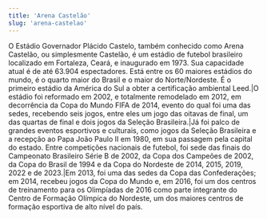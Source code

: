 ```yaml
---
title: 'Arena Castelão'
slug: 'arena-castelao'
---
```

O Estádio Governador Plácido Castelo, também conhecido como Arena Castelão, ou simplesmente Castelão, é um estádio de futebol brasileiro localizado em Fortaleza, Ceará, e inaugurado em 1973. Sua capacidade atual é de até 63.904 espectadores. Está entre os 60 maiores estádios do mundo, é o quarto maior do Brasil e o maior do Norte/Nordeste. É o primeiro estádio da América do Sul a obter a certificação ambiental Leed.|O estádio foi reformado em 2002, e totalmente remodelado em 2012, em decorrência da Copa do Mundo FIFA de 2014, evento do qual foi uma das sedes, recebendo seis jogos, entre eles um jogo das oitavas de final, um das quartas de final e dois jogos da Seleção Brasileira.|Já foi palco de grandes eventos esportivos e culturais, como jogos da Seleção Brasileira e a recepção ao Papa João Paulo II em 1980, em sua passagem pela capital do estado. Entre competições nacionais de futebol, foi sede das finais do Campeonato Brasileiro Série B de 2002, da Copa dos Campeões de 2002, da Copa do Brasil de 1994 e da Copa do Nordeste de 2014, 2015, 2019, 2022 e de 2023.|Em 2013, foi uma das sedes da Copa das Confederações; em 2014, recebeu jogos da Copa do Mundo e, em 2016, foi um dos centros de treinamento para os Olimpíadas de 2016 como parte integrante do Centro de Formação Olímpica do Nordeste, um dos maiores centros de formação esportiva de alto nível do país.